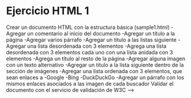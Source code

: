 # Ejercicio HTML 1

Crear un documento HTML con la estructura básica (sample1.html)
-Agregar un comentario al inicio del documento
-Agregar un título a la página
-Agregar varios párrafo
-Agregar un titulo a las listas siguiente
-Agregar una lista desordenada con 3 elementos
-Agrega una lista desordenada con 3 elementos cada uno con una lista anidada con 3 elementos
-Agrega un título al resto de la página
-Agregar alguna imagen con un texto alternativo
-Agregar un titulo a la lista siguiente dentro de la sección de imágenes
-Agregar una lista ordenada con 3 elementos, que sean enlaces a
-Google
-Bing
-DuckDuckGo
-Agregar un párrafo con los mismos enlaces asociados a las imagen de cada buscador
Validar el documento con el servicio de validación de W3C -->

